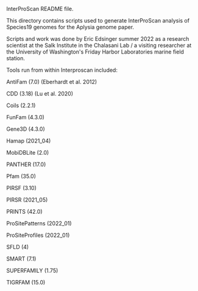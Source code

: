 InterProScan README file.

This directory contains scripts used to generate InterProScan analysis of Species19 genomes for the Aplysia genome paper. 

Scripts and work was done by Eric Edsinger summer 2022 as a research scientist at the Salk Institute in the Chalasani Lab / a visiting researcher at the University of Washington's Friday Harbor Laboratories marine field station.

Tools run from within Interproscan included:

AntiFam (7.0) (Eberhardt et al. 2012)

CDD (3.18) (Lu et al. 2020)

Coils (2.2.1)

FunFam (4.3.0)

Gene3D (4.3.0)

Hamap (2021_04)

MobiDBLite (2.0)

PANTHER (17.0)

Pfam (35.0)

PIRSF (3.10)

PIRSR (2021_05)

PRINTS (42.0)

ProSitePatterns (2022_01)

ProSiteProfiles (2022_01)

SFLD (4)

SMART (7.1)

SUPERFAMILY (1.75)

TIGRFAM (15.0) 
